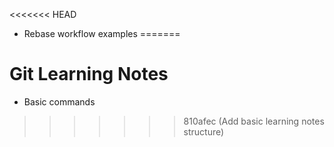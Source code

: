 <<<<<<< HEAD
- Rebase workflow examples
=======
# Git Learning Notes
- Basic commands
>>>>>>> 810afec (Add basic learning notes structure)
